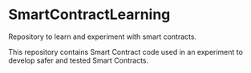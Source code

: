 # SmartContractLearning
Repository to learn and experiment with smart contracts.

This repository contains Smart Contract code used in an experiment to develop safer and tested Smart Contracts.
